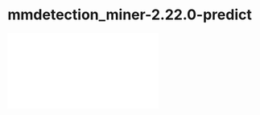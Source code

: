 # mmdetection_miner-2.22.0-predict
<iframe src="//player.bilibili.com/player.html?aid=516033525&bvid=BV1Cg411e7JS&cid=846937152&page=1" scrolling="no" border="0" frameborder="no" framespacing="0" allowfullscreen="true"> </iframe>
